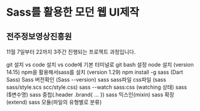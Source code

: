 # Sass를 활용한 모던 웹 UI제작
## 전주정보영상진흥원

11월 7일부터 22까지 3주간 진행되는
프로젝트 과정입니다.

git 설치
vs code 설치
vs code에 기본 터미널로 git bash 설정
node 설치 (version 14.15)
npm을 활용해서sass를 설치 (version 1.29)
npm install -g sass (Dart Sass)
Sass 버전확인 (Sass --version)
sass sass파일 css파일 (sass sass/style.scs scc/style.css)
sass --watch sass:css (watching 상태)
sass ($변수명)
sass 중첩(.header .brand{ ... })
sass 믹스인(mixin)
sass 확장 (extend)
sass 모듈(파일의 유형별로 분류)